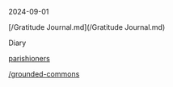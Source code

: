 2024-09-01

[/Gratitude Journal.md](/Gratitude Journal.md)

Diary 

[parishioners](parishioners.md)

[/grounded-commons](/grounded-commons) 
